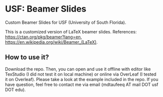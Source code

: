 # USF: Beamer Slides
Custom Beamer Slides for USF (University of South Florida). 

This is a customized version of LaTeX beamer slides. References: https://ctan.org/pkg/beamer?lang=en, https://en.wikipedia.org/wiki/Beamer_(LaTeX).

## How to use it?
Download the repo. Then, you can open and use it offline with editor like TexStudio (I did not test it on local machine) or online via OverLeaf (I tested it on Overleaf). Please take a look at the example included in the repo. If you have question, feel free to contact me via email (mdtaufeeq AT mail DOT usf DOT edu). 


